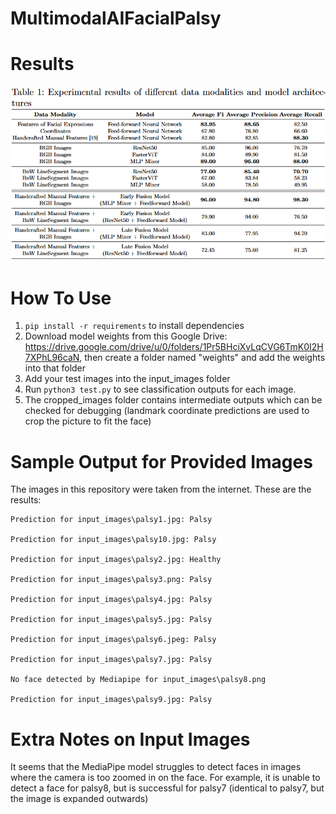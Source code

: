 # MultimodalAIFacialPalsy
# Results
![results](/results_table.png)
# How To Use
1. ```pip install -r requirements``` to install dependencies
2. Download model weights from this Google Drive: https://drive.google.com/drive/u/0/folders/1Pr5BHciXvLqCVG6TmK0I2H7XPhL96caN, then create a folder named "weights" and add the weights into that folder
2. Add your test images into the input_images folder
3. Run ```python3 test.py``` to see classification outputs for each image.
4. The cropped_images folder contains intermediate outputs which can be checked for debugging (landmark coordinate predictions are used to crop the picture to fit the face)

# Sample Output for Provided Images
The images in this repository were taken from the internet. These are the results:
```
Prediction for input_images\palsy1.jpg: Palsy

Prediction for input_images\palsy10.jpg: Palsy

Prediction for input_images\palsy2.jpg: Healthy

Prediction for input_images\palsy3.png: Palsy

Prediction for input_images\palsy4.jpg: Palsy

Prediction for input_images\palsy5.jpg: Palsy

Prediction for input_images\palsy6.jpeg: Palsy

Prediction for input_images\palsy7.jpg: Palsy

No face detected by Mediapipe for input_images\palsy8.png

Prediction for input_images\palsy9.jpg: Palsy
```

# Extra Notes on Input Images
It seems that the MediaPipe model struggles to detect faces in images where the camera is too zoomed in on the face. For example, it is unable to detect a face for palsy8, but is successful for palsy7 (identical to palsy7, but the image is expanded outwards)
